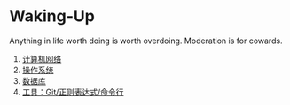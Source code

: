 # Waking-Up
Anything in life worth doing is worth overdoing. Moderation is for cowards.

1. [计算机网络](Computer%20Network.md)
2. [操作系统](Operating%20Systems.md)
3. [数据库](Database.md)
4. [工具：Git/正则表达式/命令行](Git-ReExp-ComdLine.md)